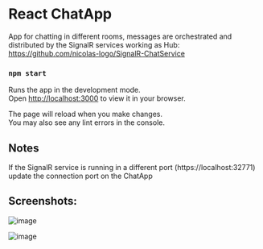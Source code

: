 # React ChatApp
App for chatting in different rooms, messages are orchestrated and distributed by the SignalR services working as Hub:
https://github.com/nicolas-logo/SignalR-ChatService

### `npm start`

Runs the app in the development mode.\
Open [http://localhost:3000](http://localhost:3000) to view it in your browser.

The page will reload when you make changes.\
You may also see any lint errors in the console.

## Notes
If the SignalR service is running in a different port (https://localhost:32771) update the connection port on the ChatApp

## Screenshots:
![image](https://github.com/nicolas-logo/react-chatapp/assets/26005281/81ca9428-b8a6-4265-bc0a-7509c3d2b892)

![image](https://github.com/nicolas-logo/react-chatapp/assets/26005281/91621ccd-8a9e-4729-8cab-f2941045b47a)


